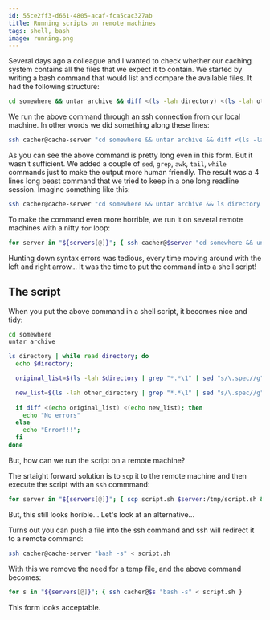 ```yaml
---
id: 55ce2ff3-d661-4805-acaf-fca5cac327ab
title: Running scripts on remote machines
tags: shell, bash
image: running.png
---
```


Several days ago a colleague and I wanted to check whether our caching system
contains all the files that we expect it to contain. We started by writing a
bash command that would list and compare the available files. It had
the following structure:

``` sh
cd somewhere && untar archive && diff <(ls -lah directory) <(ls -lah other_directory)
```

We run the above command through an ssh connection from our local machine.
In other words we did something along these lines:

``` sh
ssh cacher@cache-server "cd somewhere && untar archive && diff <(ls -lah directory) <(ls -lah other_directory)"
```

As you can see the above command is pretty long even in this form. But it wasn't 
sufficient. We added a couple of `sed`, `grep`, `awk`, `tail`, `while` commands just to make
the output more human friendly. The result was a 4 lines long beast command that we
tried to keep in a one long readline session. Imagine something like this:


``` sh
ssh cacher@cache-server "cd somewhere && untar archive && ls directory | while read directory; do && diff echo $directory; <(ls -lah directory | grep "*.*\1" | sed "s/\.spec//g" | tail) <(ls -lah other_directory | grep "*.*\1" | sed "s/\.spec//g" | tail) && echo "No errors" || echo "Error!!!"; done"
```

To make the command even more horrible, we run it on several remote machines with a nifty
`for` loop:

``` sh
for server in "${servers[@]}"; { ssh cacher@$server "cd somewhere && untar archive && ls directory | while read directory; do && diff echo $directory; <(ls -lah directory | grep "*.*\1" | sed "s/\.spec//g" | tail) <(ls -lah other_directory | grep "*.*\1" | sed "s/\.spec//g" | tail) && echo "No errors" || echo "Error!!!"; done" }
```

Hunting down syntax errors was tedious, every time moving around with the left
and right arrow... It was the time to put the command into a shell script!

## The script

When you put the above command in a shell script, it becomes nice and tidy: 

``` sh
cd somewhere
untar archive

ls directory | while read directory; do
  echo $directory;

  original_list=$(ls -lah $directory | grep "*.*\1" | sed "s/\.spec//g" | tail)

  new_list=$(ls -lah other_directory | grep "*.*\1" | sed "s/\.spec//g" | tail)
  
  if diff <(echo original_list) <(echo new_list); then
    echo "No errors"
  else
    echo "Error!!!";
  fi
done
```

But, how can we run the script on a remote machine?

The srtaight forward solution is to `scp` it to the remote machine and then execute
the script with an `ssh` commmand:

``` sh
for server in "${servers[@]}"; { scp script.sh $server:/tmp/script.sh && ssh cacher@$server "bash /tmp/script.sh && rm /tmp/script.sh"}
```

But, this still looks horible... Let's look at an alternative...

Turns out you can push a file into the ssh command and ssh will redirect it to a
remote command:

``` sh
ssh cacher@cache-server "bash -s" < script.sh
```

With this we remove the need for a temp file, and the above command becomes:

``` sh
for s in "${servers[@]}"; { ssh cacher@$s "bash -s" < script.sh }
```

This form looks acceptable.



















